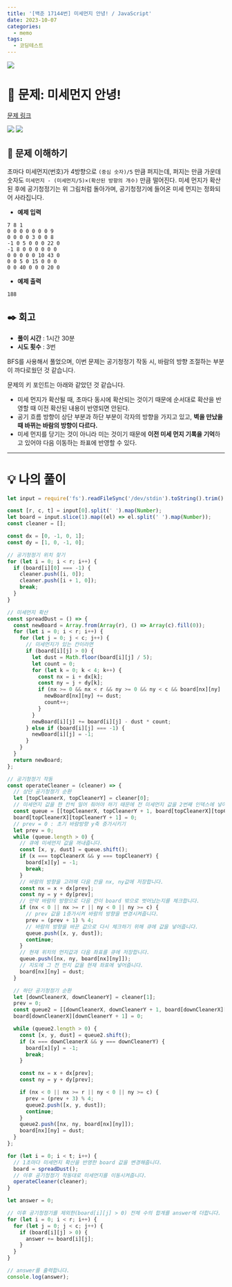 ```yaml
---
title: '[백준 17144번] 미세먼지 안녕! / JavaScript'
date: 2023-10-07
categories:
  - memo
tags:
  - 코딩테스트
---
```


![](https://velog.velcdn.com/images/gusdh2/post/7e3117af-14b0-45b0-ba4e-037601c9a055/image.png)

# 📝 문제: 미세먼지 안녕!

[문제 링크](https://www.acmicpc.net/problem/17144)

![](images/Pasted%20image%2020231007224536.png) ![](images/Pasted%20image%2020231007225202.png)

## 🎯 문제 이해하기

초마다 미세먼지(번호)가 4방향으로 `(중심 숫자)/5` 만큼 퍼지는데, 퍼지는 만큼 가운데 숫자도 `미세먼지 - (미세먼지/5)×(확산된 방향의 개수)` 만큼 떨어진다. 미세 먼지가 확산된 후에 공기청정기는 위 그림처럼 돌아가며, 공기청정기에 들어온 미세 먼지는 정화되어 사라집니다.

- **예제 입력**

```
7 8 1
0 0 0 0 0 0 0 9
0 0 0 0 3 0 0 8
-1 0 5 0 0 0 22 0
-1 8 0 0 0 0 0 0
0 0 0 0 0 10 43 0
0 0 5 0 15 0 0 0
0 0 40 0 0 0 20 0
```

- **예제 출력**

```
188
```

## ✒️ 회고

- **풀이 시간** : 1시간 30분
- **시도 횟수** : 3번

BFS를 사용해서 풀었으며, 이번 문제는 공기청정기 작동 시, 바람의 방향 조절하는 부분이 까다로웠던 것 같습니다.

문제의 키 포인트는 아래와 같았던 것 같습니다.

- 미세 먼지가 확산될 때, 초마다 동시에 확산되는 것이기 때문에 순서대로 확산을 반영할 때 이전 확산된 내용이 반영되면 안된다.
- 공기 흐름 방향이 상단 부분과 하단 부분이 각자의 방향을 가지고 있고, **벽을 만났을 때 바뀌는 바람의 방향이 다르다.**
- 미세 먼지를 당기는 것이 아니라 미는 것이기 때문에 **이전 미세 먼지 기록을 기억**하고 있어야 다음 이동하는 좌표에 반영할 수 있다.

---

# 💡 나의 풀이

```js
let input = require('fs').readFileSync('/dev/stdin').toString().trim().split('\n');

const [r, c, t] = input[0].split(' ').map(Number);
let board = input.slice(1).map((el) => el.split(' ').map(Number));
const cleaner = [];

const dx = [0, -1, 0, 1];
const dy = [1, 0, -1, 0];

// 공기청정기 위치 찾기
for (let i = 0; i < r; i++) {
  if (board[i][0] === -1) {
    cleaner.push([i, 0]);
    cleaner.push([i + 1, 0]);
    break;
  }
}

// 미세먼지 확산
const spreadDust = () => {
  const newBoard = Array.from(Array(r), () => Array(c).fill(0));
  for (let i = 0; i < r; i++) {
    for (let j = 0; j < c; j++) {
      // 미세먼지가 있는 칸이라면
      if (board[i][j] > 0) {
        let dust = Math.floor(board[i][j] / 5);
        let count = 0;
        for (let k = 0; k < 4; k++) {
          const nx = i + dx[k];
          const ny = j + dy[k];
          if (nx >= 0 && nx < r && ny >= 0 && ny < c && board[nx][ny] !== -1) {
            newBoard[nx][ny] += dust;
            count++;
          }
        }
        newBoard[i][j] += board[i][j] - dust * count;
      } else if (board[i][j] === -1) {
        newBoard[i][j] = -1;
      }
    }
  }
  return newBoard;
};

// 공기청정기 작동
const operateCleaner = (cleaner) => {
  // 상단 공기청정기 순환
  let [topCleanerX, topCleanerY] = cleaner[0];
  // 미세먼지 값을 한 칸씩 밀어 줘어야 하기 때문에 전 미세먼지 값을 2번째 인덱스에 넣어줍니다.
  const queue = [[topCleanerX, topCleanerY + 1, board[topCleanerX][topCleanerY + 1]]];
  board[topCleanerX][topCleanerY + 1] = 0;
  // prev = 0 : 초기 바람방향 y축 증가시키기
  let prev = 0;
  while (queue.length > 0) {
    // 큐에 미세먼지 값을 꺼내줍니다.
    const [x, y, dust] = queue.shift();
    if (x === topCleanerX && y === topCleanerY) {
      board[x][y] = -1;
      break;
    }
    // 바람의 방향을 고려해 다음 칸을 nx, ny값에 저장합니다.
    const nx = x + dx[prev];
    const ny = y + dy[prev];
    // 만약 바람의 방향으로 다음 칸이 board 밖으로 벗어났는지를 체크합니다.
    if (nx < 0 || nx >= r || ny < 0 || ny >= c) {
      // prev 값을 1증가시켜 바람의 방향을 변경시켜줍니다.
      prev = (prev + 1) % 4;
      // 바람의 방향을 바꾼 값으로 다시 체크하기 위해 큐에 값을 넣어줍니다.
      queue.push([x, y, dust]);
      continue;
    }
    // 현재 위치의 먼지값과 다음 좌표를 큐에 저장합니다.
    queue.push([nx, ny, board[nx][ny]]);
    // 지도에 그 전 먼지 값을 현재 좌표에 넣어줍니다.
    board[nx][ny] = dust;
  }

  // 하단 공기청정기 순환
  let [downCleanerX, downCleanerY] = cleaner[1];
  prev = 0;
  const queue2 = [[downCleanerX, downCleanerY + 1, board[downCleanerX][downCleanerY + 1]]];
  board[downCleanerX][downCleanerY + 1] = 0;

  while (queue2.length > 0) {
    const [x, y, dust] = queue2.shift();
    if (x === downCleanerX && y === downCleanerY) {
      board[x][y] = -1;
      break;
    }

    const nx = x + dx[prev];
    const ny = y + dy[prev];

    if (nx < 0 || nx >= r || ny < 0 || ny >= c) {
      prev = (prev + 3) % 4;
      queue2.push([x, y, dust]);
      continue;
    }
    queue2.push([nx, ny, board[nx][ny]]);
    board[nx][ny] = dust;
  }
};

for (let i = 0; i < t; i++) {
  // 1초마다 미세먼지 확산을 반영한 board 값을 변경해줍니다.
  board = spreadDust();
  // 이후 공기청정기 작동대로 미세먼지를 이동시켜줍니다.
  operateCleaner(cleaner);
}

let answer = 0;

// 이후 공기청정기를 제외한(board[i][j] > 0) 전체 수의 합계를 answer에 더합니다.
for (let i = 0; i < r; i++) {
  for (let j = 0; j < c; j++) {
    if (board[i][j] > 0) {
      answer += board[i][j];
    }
  }
}

// answer를 출력합니다.
console.log(answer);
```
